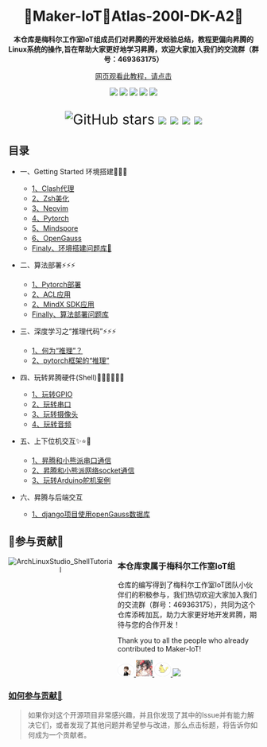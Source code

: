 <h1 align="center" >🎉Maker-IoT🚀Atlas-200I-DK-A2🎉</h1>

<div align="center">
  <p>
    <strong>本仓库是梅科尔工作室IoT组成员们对昇腾的开发经验总结，教程更偏向昇腾的Linux系统的操作,旨在帮助大家更好地学习昇腾，欢迎大家加入我们的交流群（群号：469363175）</strong>

  [网页观看此教程，请点击](https://maker-iot-one.github.io/docs/category/1iot-%E6%98%87%E8%85%BE%E5%BC%80%E5%8F%91%E6%95%99%E7%A8%8B)
  </p>
</div>

<div align="center">
<a href="https://www.hiascend.com/"><img src="https://img.shields.io/badge/昇腾-官网-red.svg?style=flat-square"></a>
<a href="https://www.hiascend.com/document/detail/zh/Atlas200IDKA2DeveloperKit/23.0.RC2/lg/toctopics/topic_0000001698461113.html"><img src="https://img.shields.io/badge/昇腾-文档-blue.svg?style=flat-square"></a>
<a href="https://gitee.com/ascend"><img src="https://img.shields.io/badge/昇腾-Gitee-blueviolet.svg?style=flat-square"></a>
<a href="https://www.hiascend.com/forum/"><img src="https://img.shields.io/badge/昇腾-论坛-ff69b4.svg?style=flat-square"></a>
<a href="https://www.hiascend.com/developer"><img src="https://img.shields.io/badge/昇腾-开发者社区-8cf.svg?style=flat-square"></a>
</div>

<div style="font-size:2.0em" align=center>
  <p>

  ![GitHub stars](https://img.shields.io/github/stars/Abrillant-Lee/Atlas-200I-DK-A2?style=social)
  <a href="https://github.com/Maker-IoT-one/Atlas-200I-DK-A2/pulls"><img src="https://img.shields.io/badge/Pull%20Request-Click%20me-%23293241?style=flat-square&labelColor=%23293241&color=%233D5A80"></a>
  <a href="https://github.com/Maker-IoT-one/Atlas-200I-DK-A2/issues"><img src="https://img.shields.io/badge/Issues-Click%20me-%23293241?style=flat-square&labelColor=%23293241&color=%23EE6C4D"></a>
  <a href="https://github.com/Maker-IoT-one/Atlas-200I-DK-A2/stargazers"><img src="https://img.shields.io/badge/Stars-Click%20me-%23293241?style=flat-square&labelColor=%23293241&color=%23E0FBFC"></a>
  <a href="https://github.com/Maker-IoT-one/Atlas-200I-DK-A2/graphs/contributors"><img src="https://img.shields.io/badge/Members-Click%20me-%23293241?style=flat-square&labelColor=%23293241&color=%2398C1D9"></a>
  </p>

</div>


## 目录

- 一、Getting Started 环境搭建🚀🚀🚀
  - [1、Clash代理](./doc/network/clash.md)
  - [2、Zsh美化](./doc/terminal/zsh.md)
  - [3、Neovim](./doc/editor/neovim.md)
  - [4、Pytorch](./doc/deep_learning/pytorch/config.md)
  - [5、Mindspore](./doc/deep_learning/mindspore/config.md)
  - [6、OpenGauss](./doc/database/opengauss.md)
  - [Finaly、环境搭建问题库🤡](./doc/questions/questions_one.md)
- 二、算法部署⚡⚡⚡
  - [1、Pytorch部署](./doc/deep_learning/pytorch/model_conversion.md)
  - [2、ACL应用](./doc/deep_learning/ACL/图像分类.md)
  - [2、MindX SDK应用](./doc/deep_learning/pytorch/model_conversion.md)
  - [Finally、算法部署问题库](./doc/questions/questions_two.md)
- 三、深度学习之“推理代码”⚡⚡⚡
  - [1、何为“推理”？](./doc/deep_learning/explain.md)
  - [2、pytorch框架的“推理”](./doc/deep_learning/pytorch/pytorch_predict.md)
- 四、玩转昇腾硬件(Shell)✌🏼✌🏼✌🏼
  - [1、玩转GPIO](./doc/hardware/gpio.md)
  - [2、玩转串口](./doc/hardware/serial.md)
  - [3、玩转摄像头](./doc/hardware/camera.md)
  - [4、玩转音频](./doc/hardware/audio.md)
- 五、上下位机交互✨⭐🌟
  - [1、昇腾和小熊派串口通信](./doc/hardware/hi3861_serial.md)
  - [2、昇腾和小熊派网络socket通信](./doc/hardware/hi3861_network.md)
  - [3、玩转Arduino舵机案例](./doc/hardware/Arduino_servo.md)

- 六、昇腾与后端交互
  - [1、django项目使用openGauss数据库](./doc/database/django.md)


## 🎉参与贡献🎉

<p align="center">
<!-- <img width="210" height="180" align="left" style="float: left; margin: 0 10px 0 0;" src="https://archlinuxstudio.github.io/ShellTutorial/bash.svg" alt="ArchLinuxStudio_ShellTutorial"/> -->
<img width="210" height="210" align="left" style="float: left; margin: 0 10px 0 0;" src="./img/IOT-水晶标.jpg" alt="ArchLinuxStudio_ShellTutorial"/>

<h3>本仓库隶属于梅科尔工作室IoT组</h3>

仓库的编写得到了梅科尔工作室IoT团队小伙伴们的积极参与，我们热切欢迎大家加入我们的交流群（群号：469363175），共同为这个仓库添砖加瓦，助力大家更好地开发昇腾，期待与您的合作开发！ <br>

Thank you to all the people who already contributed to Maker-IoT!

<a href="https://github.com/Abrillant-Lee/Atlas-200I-DK-A2/graphs/contributors">
<img src="./img/Abrillant-Lee.png"width=33>
<img src="./img/Ryanzhang.png"width=33>
<img src="./img/wei.png"width=33/>
<img src="./img/luosen.png"width=30/>
</a>
</p>



### [如何参与贡献🥳](./doc/contribute/become_a_contributor.md)
>如果你对这个开源项目非常感兴趣，并且你发现了其中的Issue并有能力解决它们，或者发现了其他问题并希望参与改进，那么点击标题，将告诉你如何成为一个贡献者。
